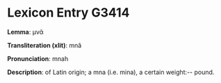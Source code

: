 # Lexicon Entry G3414

**Lemma**: μνᾶ

**Transliteration (xlit)**: mnâ

**Pronunciation**: mnah

**Description**:
of Latin origin; a mna (i.e. mina), a certain weight:-- pound.
